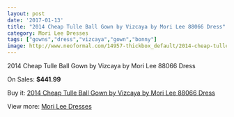 ```yaml
---
layout: post
date: '2017-01-13'
title: "2014 Cheap Tulle Ball Gown by Vizcaya by Mori Lee 88066 Dress"
category: Mori Lee Dresses
tags: ["gowns","dress","vizcaya","gown","bonny"]
image: http://www.neoformal.com/14957-thickbox_default/2014-cheap-tulle-ball-gown-by-vizcaya-by-mori-lee-88066-dress.jpg
---
```

2014 Cheap Tulle Ball Gown by Vizcaya by Mori Lee 88066 Dress

On Sales: **$441.99**
<a href="https://www.neoformal.com/en/mori-lee-dresses-2014/5103-2014-cheap-tulle-ball-gown-by-vizcaya-by-mori-lee-88066-dress.html"><amp-img layout="responsive" width="600" height="600" src="//www.neoformal.com/14957-thickbox_default/2014-cheap-tulle-ball-gown-by-vizcaya-by-mori-lee-88066-dress.jpg" alt="2014 Cheap Tulle Ball Gown by Vizcaya by Mori Lee 88066 Dress 0" /></a>
<a href="https://www.neoformal.com/en/mori-lee-dresses-2014/5103-2014-cheap-tulle-ball-gown-by-vizcaya-by-mori-lee-88066-dress.html"><amp-img layout="responsive" width="600" height="600" src="//www.neoformal.com/14962-thickbox_default/2014-cheap-tulle-ball-gown-by-vizcaya-by-mori-lee-88066-dress.jpg" alt="2014 Cheap Tulle Ball Gown by Vizcaya by Mori Lee 88066 Dress 1" /></a>
<a href="https://www.neoformal.com/en/mori-lee-dresses-2014/5103-2014-cheap-tulle-ball-gown-by-vizcaya-by-mori-lee-88066-dress.html"><amp-img layout="responsive" width="600" height="600" src="//www.neoformal.com/14961-thickbox_default/2014-cheap-tulle-ball-gown-by-vizcaya-by-mori-lee-88066-dress.jpg" alt="2014 Cheap Tulle Ball Gown by Vizcaya by Mori Lee 88066 Dress 2" /></a>
<a href="https://www.neoformal.com/en/mori-lee-dresses-2014/5103-2014-cheap-tulle-ball-gown-by-vizcaya-by-mori-lee-88066-dress.html"><amp-img layout="responsive" width="600" height="600" src="//www.neoformal.com/14960-thickbox_default/2014-cheap-tulle-ball-gown-by-vizcaya-by-mori-lee-88066-dress.jpg" alt="2014 Cheap Tulle Ball Gown by Vizcaya by Mori Lee 88066 Dress 3" /></a>
<a href="https://www.neoformal.com/en/mori-lee-dresses-2014/5103-2014-cheap-tulle-ball-gown-by-vizcaya-by-mori-lee-88066-dress.html"><amp-img layout="responsive" width="600" height="600" src="//www.neoformal.com/14959-thickbox_default/2014-cheap-tulle-ball-gown-by-vizcaya-by-mori-lee-88066-dress.jpg" alt="2014 Cheap Tulle Ball Gown by Vizcaya by Mori Lee 88066 Dress 4" /></a>
<a href="https://www.neoformal.com/en/mori-lee-dresses-2014/5103-2014-cheap-tulle-ball-gown-by-vizcaya-by-mori-lee-88066-dress.html"><amp-img layout="responsive" width="600" height="600" src="//www.neoformal.com/14958-thickbox_default/2014-cheap-tulle-ball-gown-by-vizcaya-by-mori-lee-88066-dress.jpg" alt="2014 Cheap Tulle Ball Gown by Vizcaya by Mori Lee 88066 Dress 5" /></a>

Buy it: [2014 Cheap Tulle Ball Gown by Vizcaya by Mori Lee 88066 Dress](https://www.neoformal.com/en/mori-lee-dresses-2014/5103-2014-cheap-tulle-ball-gown-by-vizcaya-by-mori-lee-88066-dress.html "2014 Cheap Tulle Ball Gown by Vizcaya by Mori Lee 88066 Dress")

View more: [Mori Lee Dresses](https://www.neoformal.com/en/62-mori-lee-dresses-2014 "Mori Lee Dresses")